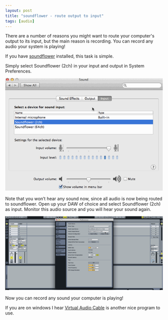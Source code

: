 ```yaml
---
layout: post
title: "soundflower - route output to input"
tags: [audio]
---
```


There are a number of reasons you might want to route your computer's output to
its input, but the main reason is recording. You can record any audio your
system is playing!

If you have [soundflower](http://cycling74.com/products/soundflower/) installed, this task is simple.

Simply select Soundflower (2ch) in your input and output in System Preferences.

![soundflower screenshot 1](/assets/images/soundflower1.gif)

Note that you won’t hear any sound now, since all audio is now being routed to
soundflower. Open up your DAW of choice and select Soundflower (2ch) as input.
Monitor this audio source and you will hear your sound again.

![soundflower screenshot 2](/assets/images/soundflower2.gif)

Now you can record any sound your computer is playing!

If you are on windows I hear [Virtual Audio Cable](http://vb-audio.pagesperso-orange.fr/Cable/index.htm) is another nice program to use.
